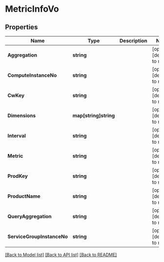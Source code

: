 # MetricInfoVo

## Properties
Name | Type | Description | Notes
------------ | ------------- | ------------- | -------------
**Aggregation** | **string** |  | [optional] [default to null]
**ComputeInstanceNo** | **string** |  | [optional] [default to null]
**CwKey** | **string** |  | [optional] [default to null]
**Dimensions** | **map[string]string** |  | [optional] [default to null]
**Interval** | **string** |  | [optional] [default to null]
**Metric** | **string** |  | [optional] [default to null]
**ProdKey** | **string** |  | [optional] [default to null]
**ProductName** | **string** |  | [optional] [default to null]
**QueryAggregation** | **string** |  | [optional] [default to null]
**ServiceGroupInstanceNo** | **string** |  | [optional] [default to null]

[[Back to Model list]](../README.md#documentation-for-models) [[Back to API list]](../README.md#documentation-for-api-endpoints) [[Back to README]](../README.md)



